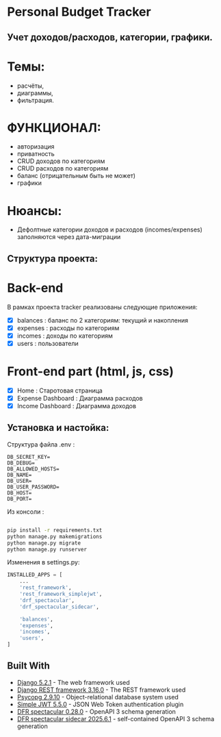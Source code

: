 # Personal Budget Tracker
## Учет доходов/расходов, категории, графики.
# Темы: 
- расчёты, 
- диаграммы, 
- фильтрация.

# ФУНКЦИОНАЛ:
- авторизация
- приватность
- CRUD доходов по категориям
- CRUD расходов по категориям
- баланс (отрицательным быть не может)
- графики

# Нюансы:
- Дефолтные категории доходов и расходов (incomes/expenses) заполняются через дата-миграции

## Структура проекта:
# Back-end
В рамках проекта tracker реализованы следующие приложения:

- [x] balances : баланс по 2 категориям: текущий и накопления
- [x] expenses : расходы по категориям
- [x] incomes : доходы по категориям
- [x] users : пользователи

# Front-end part (html, js, css)
- [x] Home : Старотовая страница
- [x] Expense Dashboard : Диаграмма расходов
- [x] Income Dashboard : Диаграмма доходов

## Установка и настойка:
Структура файла .env :

```env
DB_SECRET_KEY=
DB_DEBUG=
DB_ALLOWED_HOSTS=
DB_NAME=
DB_USER=
DB_USER_PASSWORD=
DB_HOST=
DB_PORT=
```
Из консоли :
```bash

pip install -r requirements.txt
python manage.py makemigrations
python manage.py migrate
python manage.py runserver
```
Изменения в settings.py:
```python
INSTALLED_APPS = [
    ...
    'rest_framework',
    'rest_framework_simplejwt',
    'drf_spectacular',
    'drf_spectacular_sidecar',

    'balances',
    'expenses',
    'incomes',
    'users',
]
```

## Built With

* [Django 5.2.1](https://docs.djangoproject.com/en/5.2/releases/5.2.1/) - The web framework used
* [Django REST framework 3.16.0](https://www.django-rest-framework.org/) - The REST framework used
* [Psycopg 2.9.10](https://www.psycopg.org/docs/install.html) - Object-relational database system used
* [Simple JWT 5.5.0](https://django-rest-framework-simplejwt.readthedocs.io/en/latest/index.html) - JSON Web Token authentication plugin
* [DFR spectacular 0.28.0](https://drf-spectacular.readthedocs.io/en/latest/#) - OpenAPI 3 schema generation
* [DFR spectacular sidecar 2025.6.1](https://drf-spectacular.readthedocs.io/en/latest/#) - self-contained OpenAPI 3 schema generation